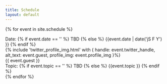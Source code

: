```yaml
---
title: Schedule
layout: default
---
```

{% for event in site.schedule %}
  <div class="wrapper">
  <div class="box text">Date: {% if event.date == '' %} TBD {% else %} {{event.date | date('jS F Y') }} {% endif %}</div>
      <div class="box">
        {% include 'twitter_profile_img.html' with { handle: event.twitter_handle, alt_text: event.guest, profile_img: event.profile_img }%}
       </div>
       <div class="box text">{{ event.guest }}</div>
    <div class="box text">Topic: {% if event.topic == '' %} TBD {% else %} {{event.topic }} {% endif %}</div>
    
  </div>
{% endfor %}
